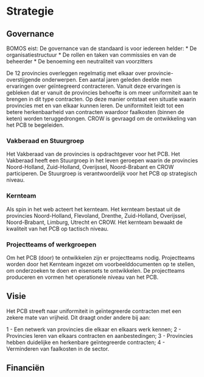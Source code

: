 # Strategie

## Governance

<p class="note" title="BOMOS">
BOMOS eist: De governance van de standaard is voor iedereen helder:
* De organisatiestructuur
* De rollen en taken van commissies en van de beheerder
* De benoeming een neutraliteit van voorzitters
</p>

De 12 provincies overleggen regelmatig met elkaar over provincie-overstijgende onderwerpen. Een aantal jaren geleden deelde men ervaringen over geïntegreerd contracteren. Vanuit deze ervaringen is gebleken dat er vanuit de provincies behoefte is om meer uniformiteit aan te brengen in dit type contracten. Op deze manier ontstaat een situatie waarin provincies met en van elkaar kunnen leren. De uniformiteit leidt tot een betere herkenbaarheid van contracten waardoor faalkosten (binnen de keten) worden teruggedrongen. CROW is gevraagd om de ontwikkeling van het PCB te begeleiden. 

### Vakberaad en Stuurgroep
Het Vakberaad van de provincies is opdrachtgever voor het PCB. Het Vakberaad heeft een Stuurgroep in het leven geroepen waarin de provincies Noord-Holland, Zuid-Holland, Overijssel, Noord-Brabant en CROW participeren. De Stuurgroep is verantwoordelijk voor het PCB op strategisch niveau. 

### Kernteam
Als spin in het web acteert het kernteam. Het kernteam bestaat uit de provincies Noord-Holland, Flevoland, Drenthe, Zuid-Holland, Overijssel, Noord-Brabant, Limburg, Utrecht en CROW. Het kernteam bewaakt de kwaliteit van het PCB op tactisch niveau. 

### Projectteams of werkgroepen
Om het PCB (door) te ontwikkelen zijn er projectteams nodig. Projectteams worden door het Kernteam ingezet om voorbeelddocumenten op te stellen, om onderzoeken te doen en eisensets te ontwikkelen. De projectteams produceren en vormen het operationele niveau van het PCB. 


## Visie
Het PCB streeft naar uniformiteit in geïntegreerde contracten met een zekere mate van vrijheid. Dit draagt onder andere bij aan: 

1 - Een netwerk van provincies die elkaar en elkaars werk kennen; 
2 - Provincies leren van elkaars contracten en aanbestedingen;
3 - Provincies hebben duidelijke en herkenbare geïntegreerde contracten; 
4 - Verminderen van faalkosten in de sector.

## Financiën





